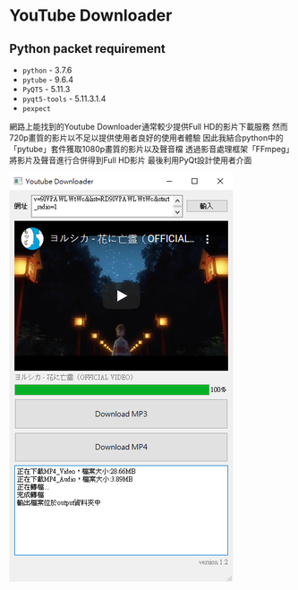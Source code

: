 # YouTube Downloader

## Python packet requirement
* `python` - 3.7.6
* `pytube` - 9.6.4
* `PyQT5` - 5.11.3
* `pyqt5-tools` - 5.11.3.1.4
* `pexpect`

網路上能找到的Youtube Downloader通常較少提供Full HD的影片下載服務
然而720p畫質的影片以不足以提供使用者良好的使用者體驗
因此我結合python中的「pytube」套件獲取1080p畫質的影片以及聲音檔
透過影音處理框架「FFmpeg」將影片及聲音進行合併得到Full HD影片
最後利用PyQt設計使用者介面

![image](demo.png)